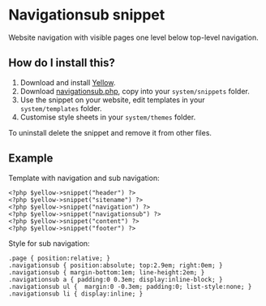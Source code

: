 Navigationsub snippet
=====================
Website navigation with visible pages one level below top-level navigation.

How do I install this?
----------------------
1. Download and install [Yellow](https://github.com/markseu/yellowcms/).  
2. Download [navigationsub.php](navigationsub.php?raw=true), copy into your `system/snippets` folder.  
3. Use the snippet on your website, edit templates in your `system/templates` folder.
4. Customise style sheets in your `system/themes` folder.

To uninstall delete the snippet and remove it from other files.

Example
-------
Template with navigation and sub navigation:

    <?php $yellow->snippet("header") ?>
    <?php $yellow->snippet("sitename") ?>
    <?php $yellow->snippet("navigation") ?>
    <?php $yellow->snippet("navigationsub") ?>
    <?php $yellow->snippet("content") ?>
    <?php $yellow->snippet("footer") ?>

Style for sub navigation:

    .page { position:relative; }
    .navigationsub { position:absolute; top:2.9em; right:0em; }
    .navigationsub { margin-bottom:1em; line-height:2em; }
    .navigationsub a { padding:0 0.3em; display:inline-block; }
    .navigationsub ul {  margin:0 -0.3em; padding:0; list-style:none; }
    .navigationsub li { display:inline; }
